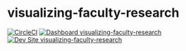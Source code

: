 # visualizing-faculty-research

[![CircleCI](https://circleci.com/gh/stlawu/visualizing-faculty-research.svg?style=shield)](https://circleci.com/gh/stlawu/visualizing-faculty-research)
[![Dashboard visualizing-faculty-research](https://img.shields.io/badge/dashboard-visualizing_faculty_research-yellow.svg)](https://dashboard.pantheon.io/sites/3f330315-1192-4ce1-93ac-1446fdb4b97a#dev/code)
[![Dev Site visualizing-faculty-research](https://img.shields.io/badge/site-visualizing_faculty_research-blue.svg)](http://dev-visualizing-faculty-research.pantheonsite.io/)
